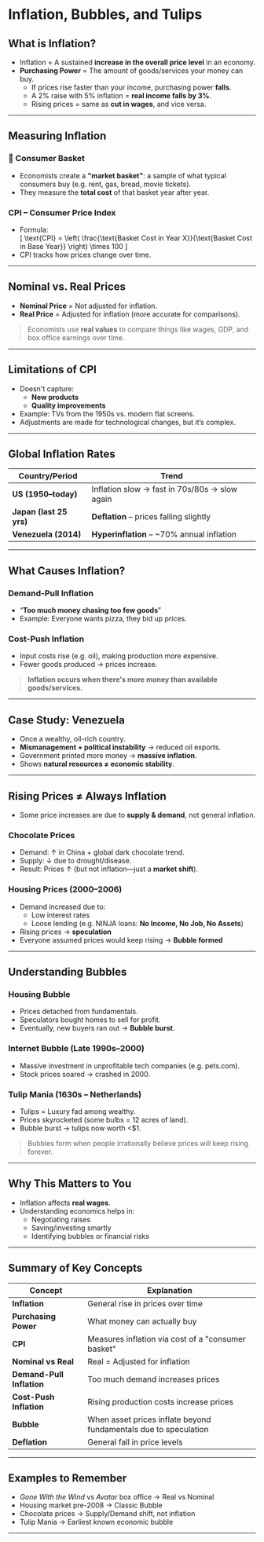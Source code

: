 # Inflation, Bubbles, and Tulips

## What is Inflation?

- Inflation = A sustained **increase in the overall price level** in an economy.
- **Purchasing Power** = The amount of goods/services your money can buy.
  - If prices rise faster than your income, purchasing power **falls**.
  - A 2% raise with 5% inflation = **real income falls by 3%**.
  - Rising prices = same as **cut in wages**, and vice versa.

---

## Measuring Inflation

### 🛒 Consumer Basket
- Economists create a **"market basket"**: a sample of what typical consumers buy (e.g. rent, gas, bread, movie tickets).
- They measure the **total cost** of that basket year after year.

### CPI – Consumer Price Index
- Formula:  
  \[
  \text{CPI} = \left( \frac{\text{Basket Cost in Year X}}{\text{Basket Cost in Base Year}} \right) \times 100
  \]
- CPI tracks how prices change over time.

---

## Nominal vs. Real Prices

- **Nominal Price** = Not adjusted for inflation.
- **Real Price** = Adjusted for inflation (more accurate for comparisons).

> Economists use **real values** to compare things like wages, GDP, and box office earnings over time.

---

## Limitations of CPI

- Doesn't capture:
  - **New products**
  - **Quality improvements**
- Example: TVs from the 1950s vs. modern flat screens.
- Adjustments are made for technological changes, but it’s complex.

---

## Global Inflation Rates

| Country/Period | Trend |
|----------------|-------|
| **US (1950–today)** | Inflation slow → fast in 70s/80s → slow again |
| **Japan (last 25 yrs)** | **Deflation** – prices falling slightly |
| **Venezuela (2014)** | **Hyperinflation** – ~70% annual inflation |

---

## What Causes Inflation?

### Demand-Pull Inflation
- “**Too much money chasing too few goods**”
- Example: Everyone wants pizza, they bid up prices.

### Cost-Push Inflation
- Input costs rise (e.g. oil), making production more expensive.
- Fewer goods produced → prices increase.

> **Inflation occurs when there's more money than available goods/services.**

---

## Case Study: Venezuela

- Once a wealthy, oil-rich country.
- **Mismanagement + political instability** → reduced oil exports.
- Government printed more money → **massive inflation**.
- Shows **natural resources ≠ economic stability**.

---

## Rising Prices ≠ Always Inflation

- Some price increases are due to **supply & demand**, not general inflation.

### Chocolate Prices
- Demand: ↑ in China + global dark chocolate trend.
- Supply: ↓ due to drought/disease.
- Result: Prices ↑ (but not inflation—just a **market shift**).

### Housing Prices (2000–2006)
- Demand increased due to:
  - Low interest rates
  - Loose lending (e.g. NINJA loans: **No Income, No Job, No Assets**)
- Rising prices → **speculation**
- Everyone assumed prices would keep rising → **Bubble formed**

---

## Understanding Bubbles

### Housing Bubble
- Prices detached from fundamentals.
- Speculators bought homes to sell for profit.
- Eventually, new buyers ran out → **Bubble burst**.

### Internet Bubble (Late 1990s–2000)
- Massive investment in unprofitable tech companies (e.g. pets.com).
- Stock prices soared → crashed in 2000.

### Tulip Mania (1630s – Netherlands)
- Tulips = Luxury fad among wealthy.
- Prices skyrocketed (some bulbs = 12 acres of land).
- Bubble burst → tulips now worth <$1.

> Bubbles form when people irrationally believe prices will keep rising forever.

---

## Why This Matters to You

- Inflation affects **real wages**.
- Understanding economics helps in:
  - Negotiating raises
  - Saving/investing smartly
  - Identifying bubbles or financial risks

---

## Summary of Key Concepts

| Concept | Explanation |
|--------|-------------|
| **Inflation** | General rise in prices over time |
| **Purchasing Power** | What money can actually buy |
| **CPI** | Measures inflation via cost of a "consumer basket" |
| **Nominal vs Real** | Real = Adjusted for inflation |
| **Demand-Pull Inflation** | Too much demand increases prices |
| **Cost-Push Inflation** | Rising production costs increase prices |
| **Bubble** | When asset prices inflate beyond fundamentals due to speculation |
| **Deflation** | General fall in price levels |

---

## Examples to Remember

- *Gone With the Wind* vs *Avatar* box office → Real vs Nominal
- Housing market pre-2008 → Classic Bubble
- Chocolate prices → Supply/Demand shift, not inflation
- Tulip Mania → Earliest known economic bubble

---
